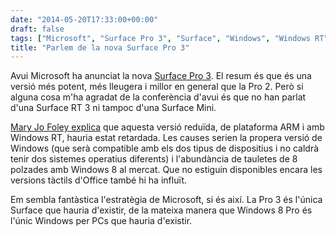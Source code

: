 ```yaml
---
date: "2014-05-20T17:33:00+00:00"
draft: false
tags: ["Microsoft", "Surface Pro 3", "Surface", "Windows", "Windows RT", "lectura"]
title: "Parlem de la nova Surface Pro 3"
---
```

Avui Microsoft ha anunciat la nova [Surface Pro 3](http://www.theverge.com/2014/5/20/5734102/surface-pro-3-features-pricing-announcement). El resum és que és una versió més potent, més lleugera i millor en general que la Pro 2. Però si alguna cosa m'ha agradat de la conferència d'avui és que no han parlat d'una Surface RT 3 ni tampoc d'una Surface Mini. 

[Mary Jo Foley explica](http://www.zdnet.com/what-microsoft-didnt-announce-today-an-arm-based-surface-minid-7000029664/) que aquesta versió reduïda, de plataforma ARM i amb Windows RT, hauria estat retardada. Les causes serien la propera versió de Windows (que serà compatible amb els dos tipus de dispositius i no caldrà tenir dos sistemes operatius diferents) i l'abundància de tauletes de 8 polzades amb Windows 8 al mercat. Que no estiguin disponibles encara les versions tàctils d'Office també hi ha influït.

Em sembla fantàstica l'estratègia de Microsoft, si és així. La Pro 3 és l'única Surface que hauria d'existir, de la mateixa manera que Windows 8 Pro és l'únic Windows per PCs que hauria d'existir. 